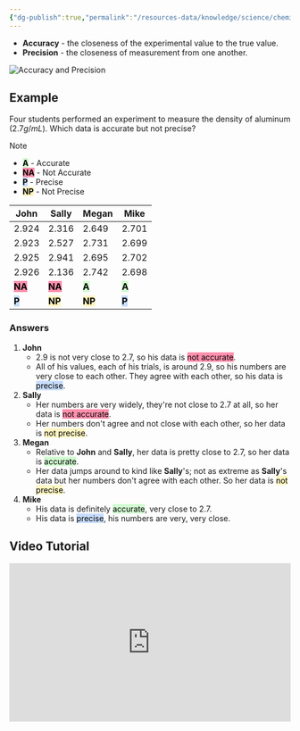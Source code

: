 ```yaml
---
{"dg-publish":true,"permalink":"/resources-data/knowledge/science/chemistry/accuracy-and-precision/"}
---
```


* **Accuracy** - the closeness of the experimental value to the true value.
* **Precision** - the closeness of measurement from one another.

![Accuracy and Precision](https://sciencenotes.org/wp-content/uploads/2021/08/Accuracy-and-Precision.png)

## Example
Four students performed an experiment to measure the density of aluminum ($2.7 g/mL$). Which data is accurate but not precise?

> [!note]
> * **<mark style="background: #BBFABBA6;">A</mark>** - Accurate
> * **<mark style="background: #FF5582A6;">NA</mark>** - Not Accurate
> * **<mark style="background: #ADCCFFA6;">P</mark>** - Precise
> * **<mark style="background: #FFF3A3A6;">NP</mark>** - Not Precise

| **John**                                           | **Sally**                                          | **Megan**                                          | **Mike**                                          |
| -------------------------------------------------- | -------------------------------------------------- | -------------------------------------------------- | ------------------------------------------------- |
| 2.924                                              | 2.316                                              | 2.649                                              | 2.701                                             |
| 2.923                                              | 2.527                                              | 2.731                                              | 2.699                                             |
| 2.925                                              | 2.941                                              | 2.695                                              | 2.702                                             |
| 2.926                                              | 2.136                                              | 2.742                                              | 2.698                                             |
| **<mark style="background: #FF5582A6;">NA</mark>** | **<mark style="background: #FF5582A6;">NA</mark>** | **<mark style="background: #BBFABBA6;">A</mark>**  | **<mark style="background: #BBFABBA6;">A</mark>** |
| **<mark style="background: #ADCCFFA6;">P</mark>**  | **<mark style="background: #FFF3A3A6;">NP</mark>** | **<mark style="background: #FFF3A3A6;">NP</mark>** | **<mark style="background: #ADCCFFA6;">P</mark>** |

### Answers
1. **John**
	* 2.9 is not very close to 2.7, so his data is <mark style="background: #FF5582A6;">not accurate</mark>.
	* All of his values, each of his trials, is around 2.9, so his numbers are very close to each other. They agree with each other, so his data is <mark style="background: #ADCCFFA6;">precise</mark>.
2. **Sally**
	* Her numbers are very widely, they're not close to 2.7 at all, so her data is <mark style="background: #FF5582A6;">not accurate</mark>.
	* Her numbers don't agree and not close with each other, so her data is <mark style="background: #FFF3A3A6;">not precise</mark>.
3. **Megan**
	* Relative to **John** and **Sally**, her data is pretty close to 2.7, so her data is <mark style="background: #BBFABBA6;">accurate</mark>.
	* Her data jumps around to kind like **Sally**'s; not as extreme as **Sally**'s data but her numbers don't agree with each other. So her data is <mark style="background: #FFF3A3A6;">not precise</mark>.
4. **Mike**
	* His data is definitely <mark style="background: #BBFABBA6;">accurate</mark>, very close to 2.7.
	* His data is <mark style="background: #ADCCFFA6;">precise</mark>, his numbers are very, very close.

## Video Tutorial

<iframe src="https://www.youtube.com/embed/0IiHPKAvo7g" title="" style="width:100%; aspect-ratio:16/9" loading="lazy" frameborder="0" allow="accelerometer; autoplay; clipboard-write; encrypted-media; gyroscope; picture-in-picture; web-share" allowfullscreen></iframe>